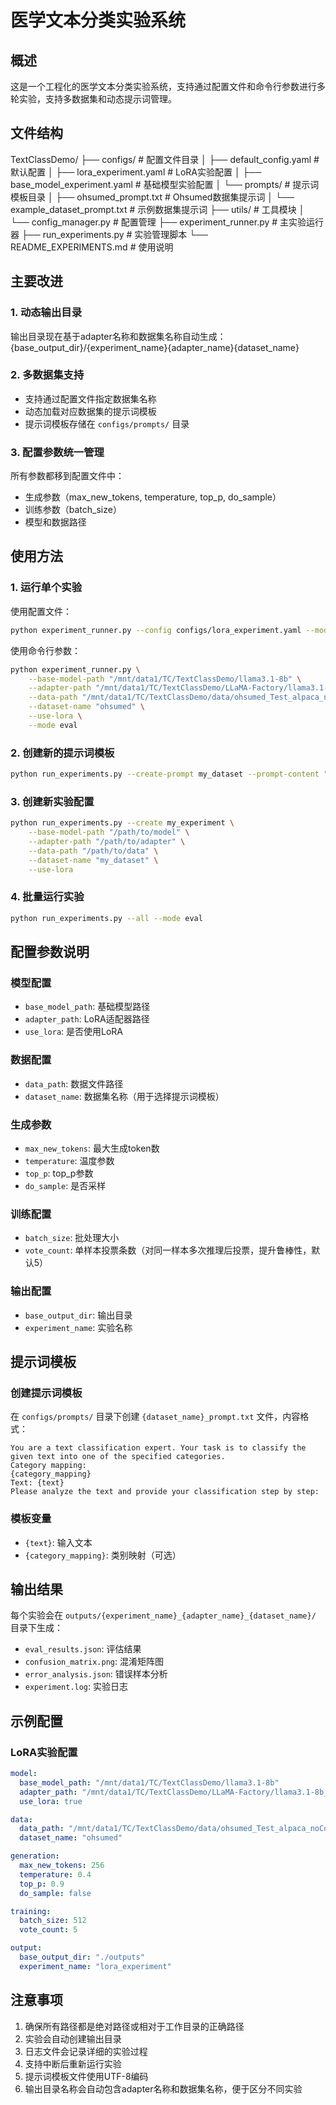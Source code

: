 # 医学文本分类实验系统

## 概述

这是一个工程化的医学文本分类实验系统，支持通过配置文件和命令行参数进行多轮实验，支持多数据集和动态提示词管理。

## 文件结构
TextClassDemo/
├── configs/ # 配置文件目录
│ ├── default_config.yaml # 默认配置
│ ├── lora_experiment.yaml # LoRA实验配置
│ ├── base_model_experiment.yaml # 基础模型实验配置
│ └── prompts/ # 提示词模板目录
│ ├── ohsumed_prompt.txt # Ohsumed数据集提示词
│ └── example_dataset_prompt.txt # 示例数据集提示词
├── utils/ # 工具模块
│ └── config_manager.py # 配置管理
├── experiment_runner.py # 主实验运行器
├── run_experiments.py # 实验管理脚本
└── README_EXPERIMENTS.md # 使用说明


## 主要改进

### 1. 动态输出目录
输出目录现在基于adapter名称和数据集名称自动生成：
{base_output_dir}/{experiment_name}{adapter_name}{dataset_name}


### 2. 多数据集支持
- 支持通过配置文件指定数据集名称
- 动态加载对应数据集的提示词模板
- 提示词模板存储在 `configs/prompts/` 目录

### 3. 配置参数统一管理
所有参数都移到配置文件中：
- 生成参数（max_new_tokens, temperature, top_p, do_sample）
- 训练参数（batch_size）
- 模型和数据路径

## 使用方法

### 1. 运行单个实验

使用配置文件：
```bash
python experiment_runner.py --config configs/lora_experiment.yaml --mode eval
```

使用命令行参数：
```bash
python experiment_runner.py \
    --base-model-path "/mnt/data1/TC/TextClassDemo/llama3.1-8b" \
    --adapter-path "/mnt/data1/TC/TextClassDemo/LLaMA-Factory/llama3.1-8b_ohsumed_lora_english_zeroshotCoT" \
    --data-path "/mnt/data1/TC/TextClassDemo/data/ohsumed_Test_alpaca_noCoT_updated.json" \
    --dataset-name "ohsumed" \
    --use-lora \
    --mode eval
```

### 2. 创建新的提示词模板

```bash
python run_experiments.py --create-prompt my_dataset --prompt-content "Your prompt template here"
```

### 3. 创建新实验配置

```bash
python run_experiments.py --create my_experiment \
    --base-model-path "/path/to/model" \
    --adapter-path "/path/to/adapter" \
    --data-path "/path/to/data" \
    --dataset-name "my_dataset" \
    --use-lora
```

### 4. 批量运行实验

```bash
python run_experiments.py --all --mode eval
```

## 配置参数说明

### 模型配置
- `base_model_path`: 基础模型路径
- `adapter_path`: LoRA适配器路径
- `use_lora`: 是否使用LoRA

### 数据配置
- `data_path`: 数据文件路径
- `dataset_name`: 数据集名称（用于选择提示词模板）

### 生成参数
- `max_new_tokens`: 最大生成token数
- `temperature`: 温度参数
- `top_p`: top_p参数
- `do_sample`: 是否采样

### 训练配置
- `batch_size`: 批处理大小
- `vote_count`: 单样本投票条数（对同一样本多次推理后投票，提升鲁棒性，默认5）

### 输出配置
- `base_output_dir`: 输出目录
- `experiment_name`: 实验名称

## 提示词模板

### 创建提示词模板
在 `configs/prompts/` 目录下创建 `{dataset_name}_prompt.txt` 文件，内容格式：
```
You are a text classification expert. Your task is to classify the given text into one of the specified categories.
Category mapping:
{category_mapping}
Text: {text}
Please analyze the text and provide your classification step by step:
```

### 模板变量
- `{text}`: 输入文本
- `{category_mapping}`: 类别映射（可选）

## 输出结果

每个实验会在 `outputs/{experiment_name}_{adapter_name}_{dataset_name}/` 目录下生成：

- `eval_results.json`: 评估结果
- `confusion_matrix.png`: 混淆矩阵图
- `error_analysis.json`: 错误样本分析
- `experiment.log`: 实验日志

## 示例配置

### LoRA实验配置
```yaml
model:
  base_model_path: "/mnt/data1/TC/TextClassDemo/llama3.1-8b"
  adapter_path: "/mnt/data1/TC/TextClassDemo/LLaMA-Factory/llama3.1-8b_ohsumed_lora_english_zeroshotCoT"
  use_lora: true

data:
  data_path: "/mnt/data1/TC/TextClassDemo/data/ohsumed_Test_alpaca_noCoT_updated.json"
  dataset_name: "ohsumed"

generation:
  max_new_tokens: 256
  temperature: 0.4
  top_p: 0.9
  do_sample: false

training:
  batch_size: 512
  vote_count: 5

output:
  base_output_dir: "./outputs"
  experiment_name: "lora_experiment"
```

## 注意事项

1. 确保所有路径都是绝对路径或相对于工作目录的正确路径
2. 实验会自动创建输出目录
3. 日志文件会记录详细的实验过程
4. 支持中断后重新运行实验
5. 提示词模板文件使用UTF-8编码
6. 输出目录名称会自动包含adapter名称和数据集名称，便于区分不同实验